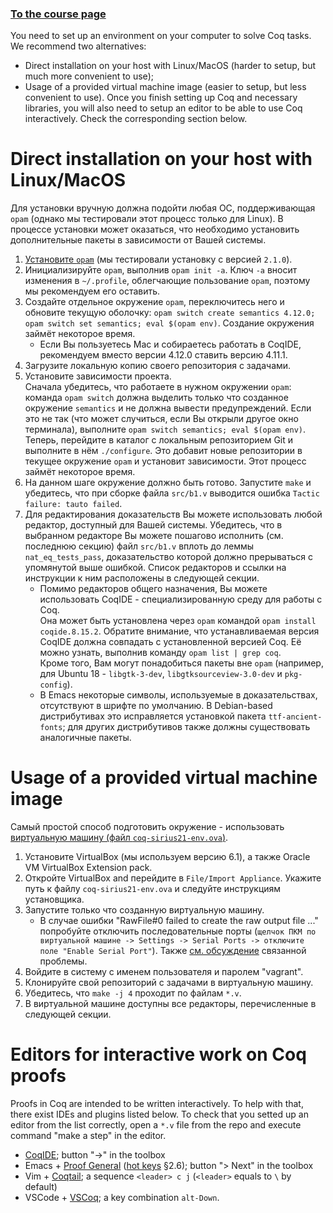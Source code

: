 ### [To the course page](index)

You need to set up an environment on your computer to solve Coq tasks.
We recommend two alternatives:
- Direct installation on your host with Linux/MacOS (harder to setup, but much more convenient to use);
- Usage of a provided virtual machine image (easier to setup, but less convenient to use).
Once you finish setting up Coq and necessary libraries, you will also need to setup an editor to be able to use Coq interactively.
Check the corresponding section below.

# Direct installation on your host with Linux/MacOS
Для установки вручную должна подойти любая ОС, поддерживающая ``opam`` (однако мы тестировали этот процесс только для Linux). В процессе установки может оказаться, что необходимо установить дополнительные пакеты в зависимости от Вашей системы.

1. [Установите ``opam``](https://opam.ocaml.org/doc/Install.html) (мы тестировали установку с версией ``2.1.0``). 
2. Инициализируйте ``opam``, выполнив ``opam init -a``. Ключ ``-a`` вносит изменения в ``~/.profile``, облегчающие пользование ``opam``, поэтому мы рекомендуем его оставить. 
3. Создайте отдельное окружение ``opam``, переключитесь него и обновите текущую оболочку: ``opam switch create semantics 4.12.0; opam switch set semantics; eval $(opam env)``. Создание окружения займёт некоторое время. 
   - Если Вы пользуетесь Mac и собираетесь работать в CoqIDE, рекомендуем вместо версии 4.12.0 ставить версию 4.11.1. 
4. Загрузите локальную копию своего репозитория с задачами. 
5. Установите зависимости проекта.  
   Сначала убедитесь, что работаете в нужном окружении ``opam``: команда ``opam switch`` должна выделить только что созданное окружение ``semantics`` и не должна вывести предупреждений. Если это не так (что может случиться, если Вы открыли другое окно терминала), выполните ``opam switch semantics; eval $(opam env)``.  
   Теперь, перейдите в каталог с локальным репозиторием Git и выполните в нём ``./configure``. Это добавит новые репозитории в текущее окружение ``opam`` и установит зависимости. Этот процесс займёт некоторое время. 
5. На данном шаге окружение должно быть готово. Запустите ``make`` и убедитесь, что при сборке файла ``src/b1.v`` выводится ошибка ``Tactic failure: tauto failed``. 
6. Для редактирования доказательств Вы можете использовать любой редактор, доступный для Вашей системы. Убедитесь, что в выбранном редакторе Вы можете пошагово исполнить (см. последнюю секцию) файл ``src/b1.v`` вплоть до леммы ``nat_eq_tests_pass``, доказательство которой должно прерываться с упомянутой выше ошибкой. Список редакторов и ссылки на инструкции к ним расположены в следующей секции. 
   - Помимо редакторов общего назначения, Вы можете использовать CoqIDE - специализированную среду для работы с Coq.  
     Она может быть установлена через ``opam`` командой ``opam install coqide.8.15.2``. Обратите внимание, что устанавливаемая версия CoqIDE должна совпадать с установленной версией Coq. Её можно узнать, выполнив команду ``opam list | grep coq``.   
     Кроме того, Вам могут понадобиться пакеты вне ``opam`` (например, для Ubuntu 18 - ``libgtk-3-dev``, ``libgtksourceview-3.0-dev`` и ``pkg-config``). 
   - В Emacs некоторые символы, используемые в доказательствах, отсутствуют в шрифте по умолчанию. В Debian-based дистрибутивах это исправляется установкой пакета ``ttf-ancient-fonts``; для других дистрибутивов также должны существовать аналогичные пакеты. 

# Usage of a provided virtual machine image

Самый простой способ подготовить окружение - использовать [виртуальную машину (файл ``coq-sirius21-env.ova``)](https://drive.google.com/drive/folders/18EvHt41y4JSFhZiVR5zB7AeUwESR85GT?usp=sharing). 

1. Установите VirtualBox (мы используем версию 6.1), а также Oracle VM VirtualBox Extension pack.
2. Откройте VirtualBox and перейдите в ``File/Import Appliance``. Укажите путь к файлу ``coq-sirius21-env.ova`` и следуйте инструкциям установщика.
3. Запустите только что созданную виртуальную машину. 
	- В случае ошибки "RawFile#0 failed to create the raw output file ..." попробуйте отключить последовательные порты (`щелчок ПКМ по виртуальной машине -> Settings -> Serial Ports -> отключите поле "Enable Serial Port"`). Также [см. обсуждение](https://github.com/joelhandwell/ubuntu_vagrant_boxes/issues/1) связанной проблемы.
4. Войдите в систему с именем пользователя и паролем "vagrant".
5. Клонируйте свой репозиторий с задачами в виртуальную машину. 
6. Убедитесь, что ``make -j 4`` проходит по файлам ``*.v``. 
7. В виртуальной машине доступны все редакторы, перечисленные в следующей секции.

# Editors for interactive work on Coq proofs
Proofs in Coq are intended to be written interactively. To help with that, there exist IDEs and plugins listed below.
To check that you setted up an editor from the list correctly, open a `*.v` file from the repo
and execute command "make a step" in the editor.

- [CoqIDE](https://coq.inria.fr/refman/practical-tools/coqide.html); button "->" in the toolbox
- Emacs + [Proof General](https://proofgeneral.github.io/) ([hot keys](https://proofgeneral.github.io/doc/master/userman/Basic-Script-Management/#Basic-Script-Management) §2.6); button "> Next" in the toolbox
- Vim + [Coqtail](https://github.com/whonore/Coqtail); a sequence ``<leader> c j`` (``<leader>`` equals to ``\`` by default)
- VSCode + [VSCoq](https://github.com/coq-community/vscoq); a key combination ``alt-Down``.

